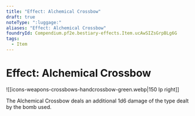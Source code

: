 ```yaml
---
title: "Effect: Alchemical Crossbow"
draft: true
noteType: ":luggage:"
aliases: "Effect: Alchemical Crossbow"
foundryId: Compendium.pf2e.bestiary-effects.Item.ucAwSIZsGrpBLg6G
tags:
  - Item
---
```


# Effect: Alchemical Crossbow
![[icons-weapons-crossbows-handcrossbow-green.webp|150 lp right]]

The Alchemical Crossbow deals an additional 1d6 damage of the type dealt by the bomb used.
